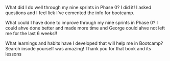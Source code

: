 What did I do well through my nine sprints in Phase 0?
I did it! I asked questions and I feel liek I've cemented the info for bootcamp.

What could I have done to improve through my nine sprints in Phase 0?
I could ahve done better and made more time and George could ahve not left me for the last 6 weeks!!

What learnings and habits have I developed that will help me in Bootcamp?
Search insode yourself was amazing! Thank you for that book and its lessons 